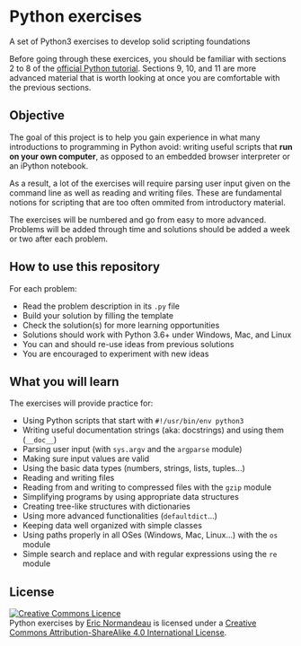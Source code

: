 # Python exercises

A set of Python3 exercises to develop solid scripting foundations

Before going through these exercices, you should be familiar with sections 2 to
8 of the [official Python tutorial](https://docs.python.org/3/tutorial/). Sections
9, 10, and 11 are more advanced material that is worth looking at once you are
comfortable with the previous sections.

## Objective

The goal of this project is to help you gain experience in what many
introductions to programming in Python avoid: writing useful scripts that **run
on your own computer**, as opposed to an embedded browser interpreter or an
iPython notebook.

As a result, a lot of the exercises will require parsing user input given on
the command line as well as reading and writing files. These are fundamental
notions for scripting that are too often ommited from introductory material.

The exercises will be numbered and go from easy to more advanced. Problems will
be added through time and solutions should be added a week or two after each
problem.

## How to use this repository

For each problem:

- Read the problem description in its `.py` file
- Build your solution by filling the template
- Check the solution(s) for more learning opportunities
- Solutions should work with Python 3.6+ under Windows, Mac, and Linux
- You can and should re-use ideas from previous solutions
- You are encouraged to experiment with new ideas

## What you will learn

The exercises will provide practice for:

- Using Python scripts that start with `#!/usr/bin/env python3`
- Writing useful documentation strings (aka: docstrings) and using them (`__doc__`)
- Parsing user input (with `sys.argv` and the `argparse` module)
- Making sure input values are valid
- Using the basic data types (numbers, strings, lists, tuples...)
- Reading and writing files
- Reading from and writing to compressed files with the `gzip` module
- Simplifying programs by using appropriate data structures
- Creating tree-like structures with dictionaries
- Using more advanced functionalities (`defaultdict`...)
- Keeping data well organized with simple classes
- Using paths properly in all OSes (Windows, Mac, Linux...) with the `os` module
- Simple search and replace and with regular expressions using the `re` module

## License

<a rel="license" href="http://creativecommons.org/licenses/by-sa/4.0/"><img alt="Creative Commons Licence" style="border-width:0" src="https://i.creativecommons.org/l/by-sa/4.0/88x31.png" /></a><br /><span xmlns:dct="http://purl.org/dc/terms/" property="dct:title">Python exercises</span> by <a xmlns:cc="http://creativecommons.org/ns#" href="https://github.com/enormandeau/python_exercises" property="cc:attributionName" rel="cc:attributionURL">Eric Normandeau</a> is licensed under a <a rel="license" href="http://creativecommons.org/licenses/by-sa/4.0/">Creative Commons Attribution-ShareAlike 4.0 International License</a>.
